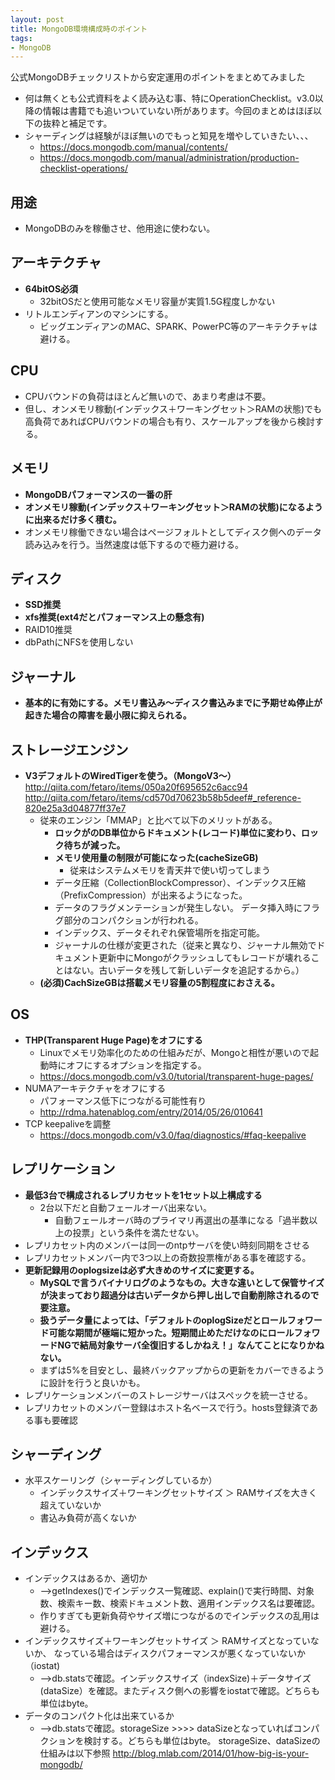 ```yaml
---
layout: post
title: MongoDB環境構成時のポイント
tags: 
- MongoDB
---
```

公式MongoDBチェックリストから安定運用のポイントをまとめてみました
  
<!-- more -->
- 何は無くとも公式資料をよく読み込む事、特にOperationChecklist。v3.0以降の情報は書籍でも追いついていない所があります。今回のまとめはほぼ以下の抜粋と補足です。
- シャーディングは経験がほぼ無いのでもっと知見を増やしていきたい、、、
  - https://docs.mongodb.com/manual/contents/
  - https://docs.mongodb.com/manual/administration/production-checklist-operations/


## 用途
- MongoDBのみを稼働させ、他用途に使わない。

## アーキテクチャ
- **64bitOS必須**
  - 32bitOSだと使用可能なメモリ容量が実質1.5G程度しかない
- リトルエンディアンのマシンにする。
  - ビッグエンディアンのMAC、SPARK、PowerPC等のアーキテクチャは避ける。

## CPU
- CPUバウンドの負荷はほとんど無いので、あまり考慮は不要。
- 但し、オンメモリ稼動(インデックス＋ワーキングセット＞RAMの状態)でも高負荷であればCPUバウンドの場合も有り、スケールアップを後から検討する。

## メモリ
- **MongoDBパフォーマンスの一番の肝**
- **オンメモリ稼動(インデックス＋ワーキングセット＞RAMの状態)になるように出来るだけ多く積む。**
- オンメモリ稼働できない場合はページフォルトとしてディスク側へのデータ読み込みを行う。当然速度は低下するので極力避ける。

## ディスク
- **SSD推奨**
- **xfs推奨(ext4だとパフォーマンス上の懸念有)**
- RAID10推奨
- dbPathにNFSを使用しない


## ジャーナル
- **基本的に有効にする。メモリ書込み～ディスク書込みまでに予期せぬ停止が起きた場合の障害を最小限に抑えられる。**

## ストレージエンジン
- **V3デフォルトのWiredTigerを使う。（MongoV3～）**
http://qiita.com/fetaro/items/050a20f695652c6acc94
http://qiita.com/fetaro/items/cd570d70623b58b5deef#_reference-820e25a3d04877ff37e7
  - 従来のエンジン「MMAP」と比べて以下のメリットがある。
    - **ロックがのDB単位からドキュメント(レコード)単位に変わり、ロック待ちが減った。**
    - **メモリ使用量の制限が可能になった(cacheSizeGB)**
      - 従来はシステムメモリを青天井で使い切ってしまう
    - データ圧縮（CollectionBlockCompressor）、インデックス圧縮（PrefixCompression）が出来るようになった。
    - データのフラグメンテーションが発生しない。
データ挿入時にフラグ部分のコンパクションが行われる。
    - インデックス、データそれぞれ保管場所を指定可能。
    - ジャーナルの仕様が変更された（従来と異なり、ジャーナル無効でドキュメント更新中にMongoがクラッシュしてもレコードが壊れることはない。古いデータを残して新しいデータを追記するから。）
  - **(必須)CachSizeGBは搭載メモリ容量の5割程度におさえる。**

## OS
- **THP(Transparent Huge Page)をオフにする**
  - Linuxでメモリ効率化のための仕組みだが、Mongoと相性が悪いので起動時にオフにするオプションを指定する。
  - https://docs.mongodb.com/v3.0/tutorial/transparent-huge-pages/
- NUMAアーキテクチャをオフにする
  - パフォーマンス低下につながる可能性有り
  - http://rdma.hatenablog.com/entry/2014/05/26/010641
- TCP keepaliveを調整
  - https://docs.mongodb.com/v3.0/faq/diagnostics/#faq-keepalive

## レプリケーション
- **最低3台で構成されるレプリカセットを1セット以上構成する**
  - 2台以下だと自動フェールオーバ出来ない。
    - 自動フェールオーバ時のプライマリ再選出の基準になる「過半数以上の投票」という条件を満たせない。
- レプリカセット内のメンバーは同一のntpサーバを使い時刻同期をさせる
- レプリカセットメンバー内で3つ以上の奇数投票権がある事を確認する。
- **更新記録用のoplogsizeは必ず大きめのサイズに変更する。**
  - **MySQLで言うバイナリログのようなもの。大きな違いとして保管サイズが決まっており超過分は古いデータから押し出しで自動削除されるので要注意。**
  - **扱うデータ量によっては、「デフォルトのoplogSizeだとロールフォワード可能な期間が極端に短かった。短期間止めただけなのにロールフォワードNGで結局対象サーバ全復旧するしかねえ！」なんてことになりかねない。**
  - まずは5%を目安とし、最終バックアップからの更新をカバーできるように設計を行うと良いかも。
- レプリケーションメンバーのストレージサーバはスペックを統一させる。
- レプリカセットのメンバー登録はホスト名ベースで行う。hosts登録済である事も要確認

## シャーディング
- 水平スケーリング（シャーディングしているか）
  - インデックスサイズ＋ワーキングセットサイズ ＞ RAMサイズを大きく超えていないか
  - 書込み負荷が高くないか

## インデックス
- インデックスはあるか、適切か
  - -->getIndexes()でインデックス一覧確認、explain()で実行時間、対象数、検索キー数、検索ドキュメント数、適用インデックス名は要確認。
  - 作りすぎても更新負荷やサイズ増につながるのでインデックスの乱用は避ける。
- インデックスサイズ＋ワーキングセットサイズ ＞ RAMサイズとなっていないか、
なっている場合はディスクパフォーマンスが悪くなっていないか（iostat)
  - -->db.statsで確認。インデックスサイズ（indexSize)＋データサイズ(dataSize）を確認。またディスク側への影響をiostatで確認。どちらも単位はbyte。
- データのコンパクト化は出来ているか
  - -->db.statsで確認。storageSize >>>> dataSizeとなっていればコンパクションを検討する。どちらも単位はbyte。
storageSize、dataSizeの仕組みは以下参照
http://blog.mlab.com/2014/01/how-big-is-your-mongodb/
